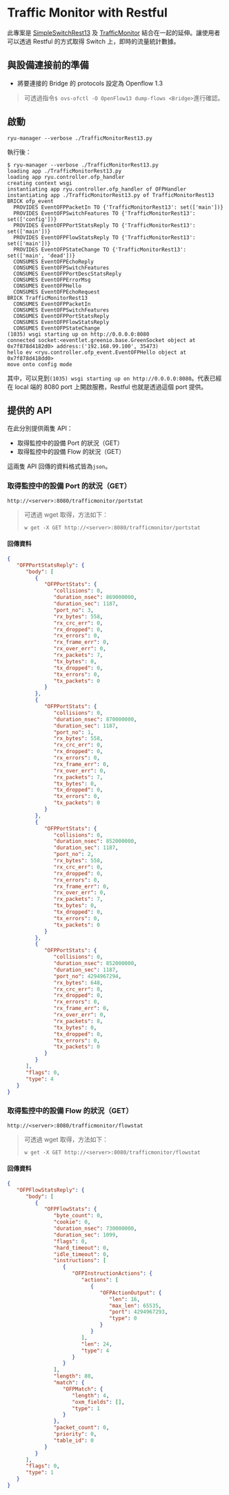 # Traffic Monitor with Restful

此專案是 [SimpleSwitchRest13](https://github.com/imac-cloud/SDN-tutorial/tree/master/Ryu/SimpleSwitchRest13) 及 [TrafficMonitor](https://github.com/imac-cloud/SDN-tutorial/tree/master/Ryu/TrafficMonitor) 結合在一起的延伸。讓使用者可以透過 Restful 的方式取得 Switch 上，即時的流量統計數據。

## 與設備連接前的準備

* 將要連接的 Bridge 的 protocols 設定為 Openflow 1.3

> 可透過指令```$ ovs-ofctl -O OpenFlow13 dump-flows <Bridge>```進行確認。


## 啟動

```shell
ryu-manager --verbose ./TrafficMonitorRest13.py
```
執行後：

```shell
$ ryu-manager --verbose ./TrafficMonitorRest13.py
loading app ./TrafficMonitorRest13.py
loading app ryu.controller.ofp_handler
creating context wsgi
instantiating app ryu.controller.ofp_handler of OFPHandler
instantiating app ./TrafficMonitorRest13.py of TrafficMonitorRest13
BRICK ofp_event
  PROVIDES EventOFPPacketIn TO {'TrafficMonitorRest13': set(['main'])}
  PROVIDES EventOFPSwitchFeatures TO {'TrafficMonitorRest13': set(['config'])}
  PROVIDES EventOFPPortStatsReply TO {'TrafficMonitorRest13': set(['main'])}
  PROVIDES EventOFPFlowStatsReply TO {'TrafficMonitorRest13': set(['main'])}
  PROVIDES EventOFPStateChange TO {'TrafficMonitorRest13': set(['main', 'dead'])}
  CONSUMES EventOFPEchoReply
  CONSUMES EventOFPSwitchFeatures
  CONSUMES EventOFPPortDescStatsReply
  CONSUMES EventOFPErrorMsg
  CONSUMES EventOFPHello
  CONSUMES EventOFPEchoRequest
BRICK TrafficMonitorRest13
  CONSUMES EventOFPPacketIn
  CONSUMES EventOFPSwitchFeatures
  CONSUMES EventOFPPortStatsReply
  CONSUMES EventOFPFlowStatsReply
  CONSUMES EventOFPStateChange
(1035) wsgi starting up on http://0.0.0.0:8080
connected socket:<eventlet.greenio.base.GreenSocket object at 0x7f878d4182d0> address:('192.168.99.100', 35473)
hello ev <ryu.controller.ofp_event.EventOFPHello object at 0x7f878d418dd0>
move onto config mode
```
其中，可以見到```(1035) wsgi starting up on http://0.0.0.0:8080```。代表已經在 local 端的 8080 port 上開啟服務，Restful 也就是透過這個 port 提供。

## 提供的 API
在此分別提供兩隻 API：

* 取得監控中的設備 Port 的狀況（GET）
* 取得監控中的設備 Flow 的狀況（GET）

這兩隻 API 回傳的資料格式皆為```json```。

### 取得監控中的設備 Port 的狀況（GET）
```
http://<server>:8080/trafficmonitor/portstat
```
> 可透過 wget 取得，方法如下：
> ```
> w	get -X GET http://<server>:8080/trafficmonitor/portstat
> ```

#### 回傳資料
```json
{
   "OFPPortStatsReply": {
      "body": [
         {
            "OFPPortStats": {
               "collisions": 0,
               "duration_nsec": 869000000,
               "duration_sec": 1187,
               "port_no": 3,
               "rx_bytes": 558,
               "rx_crc_err": 0,
               "rx_dropped": 0,
               "rx_errors": 0,
               "rx_frame_err": 0,
               "rx_over_err": 0,
               "rx_packets": 7,
               "tx_bytes": 0,
               "tx_dropped": 0,
               "tx_errors": 0,
               "tx_packets": 0
            }
         },
         {
            "OFPPortStats": {
               "collisions": 0,
               "duration_nsec": 870000000,
               "duration_sec": 1187,
               "port_no": 1,
               "rx_bytes": 558,
               "rx_crc_err": 0,
               "rx_dropped": 0,
               "rx_errors": 0,
               "rx_frame_err": 0,
               "rx_over_err": 0,
               "rx_packets": 7,
               "tx_bytes": 0,
               "tx_dropped": 0,
               "tx_errors": 0,
               "tx_packets": 0
            }
         },
         {
            "OFPPortStats": {
               "collisions": 0,
               "duration_nsec": 852000000,
               "duration_sec": 1187,
               "port_no": 2,
               "rx_bytes": 558,
               "rx_crc_err": 0,
               "rx_dropped": 0,
               "rx_errors": 0,
               "rx_frame_err": 0,
               "rx_over_err": 0,
               "rx_packets": 7,
               "tx_bytes": 0,
               "tx_dropped": 0,
               "tx_errors": 0,
               "tx_packets": 0
            }
         },
         {
            "OFPPortStats": {
               "collisions": 0,
               "duration_nsec": 852000000,
               "duration_sec": 1187,
               "port_no": 4294967294,
               "rx_bytes": 648,
               "rx_crc_err": 0,
               "rx_dropped": 0,
               "rx_errors": 0,
               "rx_frame_err": 0,
               "rx_over_err": 0,
               "rx_packets": 8,
               "tx_bytes": 0,
               "tx_dropped": 0,
               "tx_errors": 0,
               "tx_packets": 0
            }
         }
      ],
      "flags": 0,
      "type": 4
   }
}
```

### 取得監控中的設備 Flow 的狀況（GET）
```
http://<server>:8080/trafficmonitor/flowstat
```
> 可透過 wget 取得，方法如下：
> ```
> w	get -X GET http://<server>:8080/trafficmonitor/flowstat
> ```

#### 回傳資料
```json
{
   "OFPFlowStatsReply": {
      "body": [
         {
            "OFPFlowStats": {
               "byte_count": 0,
               "cookie": 0,
               "duration_nsec": 730000000,
               "duration_sec": 1099,
               "flags": 0,
               "hard_timeout": 0,
               "idle_timeout": 0,
               "instructions": [
                  {
                     "OFPInstructionActions": {
                        "actions": [
                           {
                              "OFPActionOutput": {
                                 "len": 16,
                                 "max_len": 65535,
                                 "port": 4294967293,
                                 "type": 0
                              }
                           }
                        ],
                        "len": 24,
                        "type": 4
                     }
                  }
               ],
               "length": 80,
               "match": {
                  "OFPMatch": {
                     "length": 4,
                     "oxm_fields": [],
                     "type": 1
                  }
               },
               "packet_count": 0,
               "priority": 0,
               "table_id": 0
            }
         }
      ],
      "flags": 0,
      "type": 1
   }
}
```